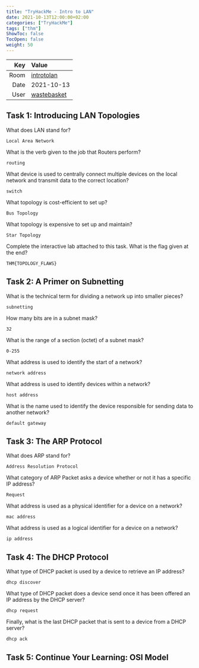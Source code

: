```yaml
---
title: "TryHackMe - Intro to LAN"
date: 2021-10-13T12:00:00+02:00
categories: ["TryHackMe"]
tags: ["thm"]
ShowToc: false
TocOpen: false
weight: 50
---
```


| Key   | Value 
| ----: | :--------
| Room  | [introtolan](https://tryhackme.com/room/introtolan)
| Date  | 2021-10-13
| User  | [wastebasket](https://tryhackme.com/p/wastebasket)

## Task 1: Introducing LAN Topologies

What does LAN stand for?

`Local Area Network`

What is the verb given to the job that Routers perform?

`routing`

What device is used to centrally connect multiple devices on the local network and transmit data to the correct location?

`switch`

What topology is cost-efficient to set up?

`Bus Topology`

What topology is expensive to set up and maintain?

`Star Topology`

Complete the interactive lab attached to this task. What is the flag given at the end?

`THM{TOPOLOGY_FLAWS}`

## Task 2: A Primer on Subnetting 

What is the technical term for dividing a network up into smaller pieces?

`subnetting`

How many bits are in a subnet mask?

`32`

What is the range of a section (octet) of a subnet mask?

`0-255`

What address is used to identify the start of a network?

`network address`

What address is used to identify devices within a network?

`host address`

What is the name used to identify the device responsible for sending data to another network?

`default gateway`

## Task 3: The ARP Protocol 

What does ARP stand for?

`Address Resolution Protocol`

What category of ARP Packet asks a device whether or not it has a specific IP address?

`Request`

What address is used as a physical identifier for a device on a network?

`mac address`

What address is used as a logical identifier for a device on a network?

`ip address`

## Task 4: The DHCP Protocol 

What type of DHCP packet is used by a device to retrieve an IP address?

`dhcp discover`
 
What type of DHCP packet does a device send once it has been offered an IP address by the DHCP server?

`dhcp request`

Finally, what is the last DHCP packet that is sent to a device from a DHCP server?

`dhcp ack`

## Task 5: Continue Your Learning: OSI Model 

